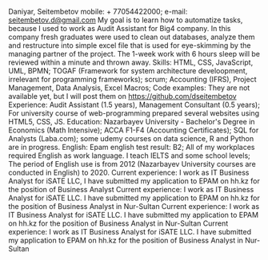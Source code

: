 Daniyar, Seitembetov
mobile: + 77054422000; e-mail: seitembetov.d@gmail.com
My goal is to learn how to automatize tasks, because I used to work as Audit Assistant for Big4 company. In this company fresh graduates were used to clean out databases, analyze them and restructure into simple excel file that is used for eye-skimming by the managing partner of the project. The 1-week work with 6 hours sleep will be reviewed within a minute and thrown away.
Skills: HTML, CSS, JavaScript, UML, BPMN; TOGAF (Framework for system architecture develoopment, irrelevant for programming frameworks); scrum; Accounting (IFRS), Project Management, Data Analysis, Excel Macros;
Code examples: They are not available yet, but I will post them on https://github.com/dseitembetov
Experience: Audit Assistant (1.5 years), Management Consultant (0.5 years); For university course of web-programming prepared several websites using HTML5, CSS, JS.
Education: Nazarbayev University - Bachelor's Degree in Economics (Math Intensive); ACCA F1-F4 (Accounting Certificates); SQL for Analysts (Laba.com); some udemy courses on data science, R and Python are in progress.
English: Epam english test result: B2; All of my workplaces required English as work language. I teach IELTS and some school levels; The period of English use is from 2012 (Nazarbayev University courses are conducted in English) to 2020.
Current experience: I work as IT Business Analyst for iSATE LLC, I have submitted my application to EPAM on hh.kz for the position of Business Analyst
Current experience: I work as IT Business Analyst for iSATE LLC. I have submitted my application to EPAM on hh.kz for the position of Business Analyst in Nur-Sultan
Current experience: I work as IT Business Analyst for iSATE LLC. I have submitted my application to EPAM on hh.kz for the position of Business Analyst in Nur-Sultan
Current experience: I work as IT Business Analyst for iSATE LLC. I have submitted my application to EPAM on hh.kz for the position of Business Analyst in Nur-Sultan
